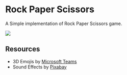 # Rock Paper Scissors
A Simple implementation of Rock Paper Scissors game.

![](assets/images/demo.gif)

## Resources

* 3D Emojis by [Microsoft Teams](https://emojipedia.org/microsoft-teams/1.0/)
* Sound Effects by [Pixabay](https://pixabay.com/sound-effects)

